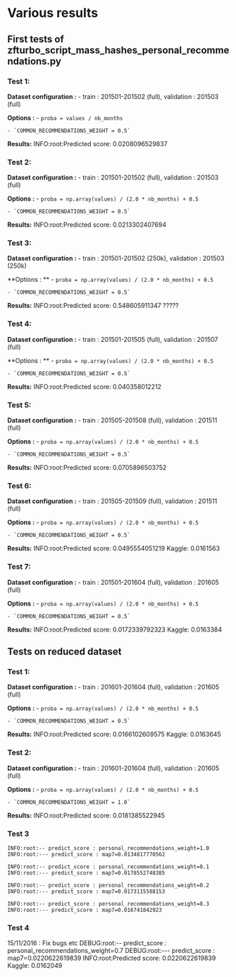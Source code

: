 # Various results 


## First tests of zfturbo_script_mass_hashes_personal_recommendations.py

### Test 1:
**Dataset configuration :**
    - train : 201501-201502 (full), validation : 201503 (full)

**Options :**
    - `proba = values / nb_months`
    
    - `COMMON_RECOMMENDATIONS_WEIGHT = 0.5`

**Results:**
INFO:root:Predicted score: 0.0208096529837


### Test 2:

**Dataset configuration :**
    - train : 201501-201502 (full), validation : 201503 (full)

**Options :**
    - `proba = np.array(values) / (2.0 * nb_months) + 0.5`
    
    - `COMMON_RECOMMENDATIONS_WEIGHT = 0.5`

**Results:**
INFO:root:Predicted score: 0.0213302407694


### Test 3:

**Dataset configuration :**
    - train : 201501-201502 (250k), validation : 201503 (250k)

**Options : **
    - `proba = np.array(values) / (2.0 * nb_months) + 0.5`
    
    - `COMMON_RECOMMENDATIONS_WEIGHT = 0.5`

**Results:**
INFO:root:Predicted score: 0.548605911347 ?????



### Test 4:

**Dataset configuration :**
    - train : 201501-201505 (full), validation : 201507 (full)

**Options : **
    - `proba = np.array(values) / (2.0 * nb_months) + 0.5`
        
    - `COMMON_RECOMMENDATIONS_WEIGHT = 0.5`

**Results:**
INFO:root:Predicted score: 0.040358012212


### Test 5:

**Dataset configuration :**
    - train : 201505-201508 (full), validation : 201511 (full)

**Options :**
    - `proba = np.array(values) / (2.0 * nb_months) + 0.5`
        
    - `COMMON_RECOMMENDATIONS_WEIGHT = 0.5`

**Results:**
INFO:root:Predicted score: 0.0705896503752


### Test 6:

**Dataset configuration :**
    - train : 201505-201509 (full), validation : 201511 (full)

**Options :**
    - `proba = np.array(values) / (2.0 * nb_months) + 0.5`

    - `COMMON_RECOMMENDATIONS_WEIGHT = 0.5`

**Results:**
INFO:root:Predicted score: 0.0495554051219
Kaggle: 0.0161563


### Test 7:

**Dataset configuration :**
    - train : 201501-201604 (full), validation : 201605 (full)

**Options :**
    - `proba = np.array(values) / (2.0 * nb_months) + 0.5`

    - `COMMON_RECOMMENDATIONS_WEIGHT = 0.5`

**Results:**
INFO:root:Predicted score: 0.0172339792323
Kaggle: 0.0163384


## Tests on reduced dataset
### Test 1:

**Dataset configuration :**
    - train : 201601-201604 (full), validation : 201605 (full)

**Options :**
    - `proba = np.array(values) / (2.0 * nb_months) + 0.5`

    - `COMMON_RECOMMENDATIONS_WEIGHT = 0.5`

**Results:**
INFO:root:Predicted score: 0.0166102609575
Kaggle: 0.0163645

### Test 2:

**Dataset configuration :**
    - train : 201601-201604 (full), validation : 201605 (full)

**Options :**
    - `proba = np.array(values) / (2.0 * nb_months) + 0.5`

    - `COMMON_RECOMMENDATIONS_WEIGHT = 1.0`

**Results:**
INFO:root:Predicted score: 0.0181385522945

### Test 3
```
INFO:root:-- predict_score : personal_recommendations_weight=1.0
INFO:root:--- predict_score : map7=0.0134817770562

INFO:root:-- predict_score : personal_recommendations_weight=0.1
INFO:root:--- predict_score : map7=0.0178552748385

INFO:root:-- predict_score : personal_recommendations_weight=0.2
INFO:root:--- predict_score : map7=0.0173115588153

INFO:root:-- predict_score : personal_recommendations_weight=0.3
INFO:root:--- predict_score : map7=0.016741842923
```

### Test 4
15/11/2016 : Fix bugs etc
DEBUG:root:-- predict_score : personal_recommendations_weight=0.7
DEBUG:root:--- predict_score : map7=0.0220622619839
INFO:root:Predicted score: 0.0220622619839
Kaggle: 0.0162049